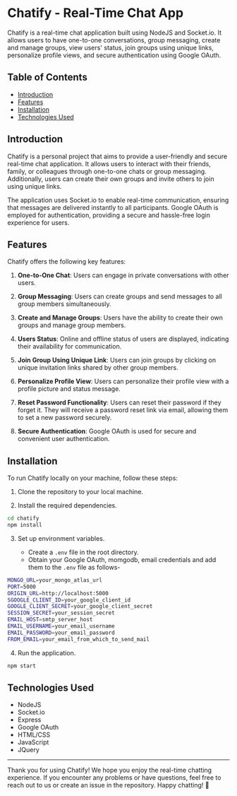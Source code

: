 # Chatify - Real-Time Chat App

Chatify is a real-time chat application built using NodeJS and Socket.io. It allows users to have one-to-one conversations, group messaging, create and manage groups, view users' status, join groups using unique links, personalize profile views, and secure authentication using Google OAuth.

## Table of Contents

- [Introduction](#introduction)
- [Features](#features)
- [Installation](#installation)
- [Technologies Used](#technologies-used)

## Introduction

Chatify is a personal project that aims to provide a user-friendly and secure real-time chat application. It allows users to interact with their friends, family, or colleagues through one-to-one chats or group messaging. Additionally, users can create their own groups and invite others to join using unique links.

The application uses Socket.io to enable real-time communication, ensuring that messages are delivered instantly to all participants. Google OAuth is employed for authentication, providing a secure and hassle-free login experience for users.

## Features

Chatify offers the following key features:

1. **One-to-One Chat**: Users can engage in private conversations with other users.

2. **Group Messaging**: Users can create groups and send messages to all group members simultaneously.

3. **Create and Manage Groups**: Users have the ability to create their own groups and manage group members.

4. **Users Status**: Online and offline status of users are displayed, indicating their availability for communication.

5. **Join Group Using Unique Link**: Users can join groups by clicking on unique invitation links shared by other group members.

6. **Personalize Profile View**: Users can personalize their profile view with a profile picture and status message.

7. **Reset Password Functionality**: Users can reset their password if they forget it. They will receive a password reset link via email, allowing them to set a new password securely.

8. **Secure Authentication**: Google OAuth is used for secure and convenient user authentication.

## Installation

To run Chatify locally on your machine, follow these steps:

1. Clone the repository to your local machine.

2. Install the required dependencies.

```bash
cd chatify
npm install
```


3. Set up environment variables.

   - Create a `.env` file in the root directory.
   - Obtain your Google OAuth, momgodb, email credentials and add them to the `.env` file as follows-

```bash
MONGO_URL=your_mongo_atlas_url
PORT=5000
ORIGIN_URL=http://localhost:5000
SGOOGLE_CLIENT_ID=your_google_client_id
GOOGLE_CLIENT_SECRET=your_google_client_secret
SESSION_SECRET=your_session_secret
EMAIL_HOST=smtp_server_host
EMAIL_USERNAME=your_email_username
EMAIL_PASSWORD=your_email_password
FROM_EMAIL=your_email_from_which_to_send_mail
```

4. Run the application.

```bash
npm start
```

## Technologies Used

- NodeJS
- Socket.io
- Express
- Google OAuth
- HTML/CSS
- JavaScript
- JQuery

---

Thank you for using Chatify! We hope you enjoy the real-time chatting experience. If you encounter any problems or have questions, feel free to reach out to us or create an issue in the repository. Happy chatting! 🎉
